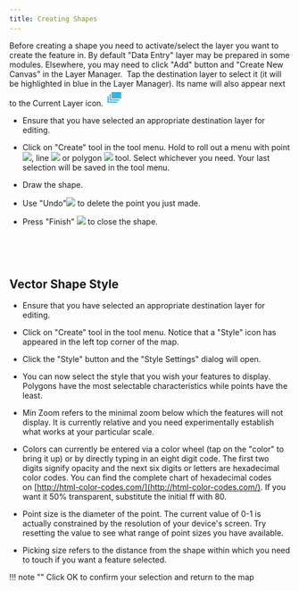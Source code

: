 ```yaml
---
title: Creating Shapes
---
```



Before creating a shape you need to activate/select the layer you want
to create the feature in. By default "Data Entry" layer may be prepared
in some modules. Elsewhere, you may need to click "Add" button and
"Create New Canvas" in the Layer Manager.  Tap the destination layer to
select it (it will be highlighted in blue in the Layer Manager). Its
name will also appear next to the Current Layer
icon. ![](img/0_bottom_layers_s.png)

-   Ensure that you have selected an appropriate destination layer for
    editing.

-   Click on "Create" tool in the tool menu. Hold to roll out a menu    with     point ![](https://lh3.googleusercontent.com/II5jOYDFkEWFBum0EOY_Jxr02eucdtThz-IeW7jcAi-veUUZfAVGRkM0JwsnUxkKl4GrsZ3ObZA4FUG27NwbsPeJWWzUuH6K9UnW6zcKiI81wr6UyGgidNOa),    line ![](https://lh4.googleusercontent.com/61NAhjXQP5rDqa17uN2uFoOMDmT7C_UKziNvS0x-Tdy_NEUhrTmSzvSX8g161959KUGT0Hw0N3vbmFak3DuQ6DgqcCB3QmK_MV-rJfvkl7-yhxYbe7lO14YN) or    polygon ![](https://lh3.googleusercontent.com/57U2LJF7KlFpOOpxDaXLvWLstO8L9JH4eV1NrFoWOPkP3vUH41_63chvDhYPuRaGkQWWMfhjl8-AawN3r3d5BlCRzvFnvqrVjcHDlC0uMDIWBB5eFY7VZgBQAg) tool. Select whichever you need. Your last selection will be saved in the tool menu.

-   Draw the shape.

-   Use    "Undo"![](https://lh3.googleusercontent.com/X2og5PQ1m5fcH1ZPndUmuq-wMjn4pcFtdyX-SdfKA3108jbwbjsPgrhj4l5Z_DFMLQYtF2tl0Md4gRzvlIOTp-rDPGIgjN-BtbcBToeKDQp8o4_hHLh9B8xZ) to
    delete the point you just made.

-   Press    "Finish" ![](https://lh5.googleusercontent.com/sjtvPmzLCCQ9o6f658ikUDzAZKJu6x854IHX8cZS_L4IlXgYBHtuHUVjNLWbahBbOwkF_7I7Wcxw8GVi_C4rEGGOsYuTyAW__w6BFxz_1_0JNMNyAw-wUWJE) to close the shape.

 

 

Vector Shape Style
------------------

-   Ensure that you have selected an appropriate destination layer for
    editing.

-   Click on "Create" tool in the tool menu. Notice that a "Style" icon
    has appeared in the left top corner of the map.

-   Click the "Style" button and the "Style Settings" dialog will open.

-   You can now select the style that you wish your features to display.
    Polygons have the most selectable characteristics while points have
    the least.

-   Min Zoom refers to the minimal zoom below which the features will
    not display. It is currently relative and you need experimentally
    establish what works at your particular scale.  

-   Colors can currently be entered via a color wheel (tap on the
    "color" to bring it up) or by directly typing in an eight digit
    code. The first two digits signify opacity and the next six digits
    or letters are hexadecimal color codes. You can find the complete
    chart of hexadecimal codes
    on [http://html-color-codes.com/](http://html-color-codes.com/).
    If you want it 50% transparent, substitute the initial ff with 80.

-   Point size is the diameter of the point. The current value of 0-1
    is actually constrained by the resolution of your device's screen.
    Try resetting the value to see what range of point sizes you have
    available. 

-   Picking size refers to the distance from the shape within which you
    need to touch if you want a feature selected.

!!! note ""
	Click OK to confirm your selection and return to the map
